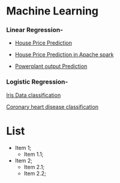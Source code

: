 # Machine Learning

### Linear Regression-

* [House Price Prediction](https://github.com/rohankavari/MachineLearning/blob/main/Linear_regression.ipynb)
* [House Price Prediction in Apache spark](https://github.com/rohankavari/MachineLearning/blob/main/spark_Linear_regression.ipynb)

* [Powerplant output Prediction](https://github.com/rohankavari/MachineLearning/blob/main/Energy_Prediction_of_Power_plant.ipynb)


### Logistic Regression-

[Iris Data classification](https://github.com/rohankavari/MachineLearning/blob/main/Logistic_Regression_balanced.ipynb)

[Coronary heart disease classification](https://github.com/rohankavari/MachineLearning/blob/main/Logistic_Regression_imbalanced.ipynb)


# List 
* Item 1;
	* Item 1.1;
* Item 2;
	* Item 2.1;
	* Item 2.2;
